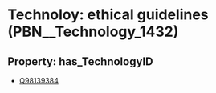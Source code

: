 # Technoloy: __ethical guidelines__ (PBN__Technology_1432)

## Property: has_TechnologyID

* [Q98139384](Q98139384)

